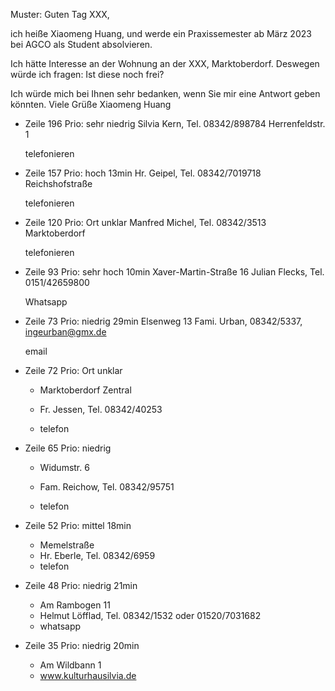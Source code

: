 Muster:
Guten Tag XXX,

ich heiße Xiaomeng Huang, und werde ein Praxissemester ab März 2023 bei AGCO als Student absolvieren. 

Ich hätte Interesse an der Wohnung an der XXX, Marktoberdorf. Deswegen würde ich fragen: 
Ist diese noch frei?

Ich würde mich bei Ihnen sehr bedanken, wenn Sie mir eine Antwort geben könnten.
Viele Grüße
Xiaomeng Huang


- Zeile 196 Prio: sehr niedrig
	Silvia Kern, Tel.  08342/898784
	Herrenfeldstr. 1
	
	telefonieren

- Zeile 157 Prio: hoch 13min
	Hr. Geipel, Tel. 08342/7019718
	Reichshofstraße
	
	telefonieren

- Zeile 120 Prio: Ort unklar
	Manfred Michel, Tel. 08342/3513
	Marktoberdorf
	
	telefonieren

- Zeile 93 Prio: sehr hoch 10min
	Xaver-Martin-Straße 16
	Julian Flecks, Tel. 0151/42659800
	
	Whatsapp


- Zeile 73 Prio: niedrig 29min
	Elsenweg 13
	Fami. Urban, 08342/5337, ingeurban@gmx.de
	
	email

- Zeile 72 Prio: Ort unklar
	- Marktoberdorf Zentral
	- Fr. Jessen, Tel. 08342/40253

	- telefon

- Zeile 65 Prio: niedrig
	- Widumstr. 6
	- Fam. Reichow, Tel. 08342/95751

	- telefon

- Zeile 52 Prio: mittel 18min
	- Memelstraße
	- Hr. Eberle, Tel. 08342/6959
	- telefon

- Zeile 48 Prio: niedrig 21min
	- Am Rambogen 11
	- Helmut Löfflad, Tel. 08342/1532 oder 01520/7031682
	- whatsapp

- Zeile 35 Prio: niedrig 20min
	- Am Wildbann 1
	- www.kulturhausilvia.de











